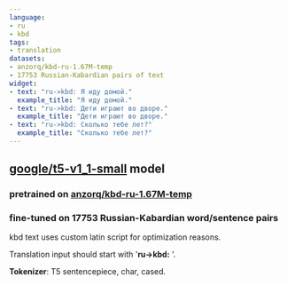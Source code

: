 ```yaml
---
language:
- ru
- kbd
tags:
- translation
datasets:
- anzorq/kbd-ru-1.67M-temp
- 17753 Russian-Kabardian pairs of text
widget:
- text: "ru->kbd: Я иду домой."
  example_title: "Я иду домой."
- text: "ru->kbd: Дети играют во дворе."
  example_title: "Дети играют во дворе."
- text: "ru->kbd: Сколько тебе лет?"
  example_title: "Сколько тебе лет?"
---
```


## [google/t5-v1_1-small](google/t5-v1_1-small) model
### pretrained on [anzorq/kbd-ru-1.67M-temp](https://huggingface.co/datasets/anzorq/kbd-ru-1.67M-temp)
### fine-tuned on **17753** Russian-Kabardian word/sentence pairs

kbd text uses custom latin script for optimization reasons.

Translation input should start with '**ru->kbd:** '.

**Tokenizer**: T5 sentencepiece, char, cased.